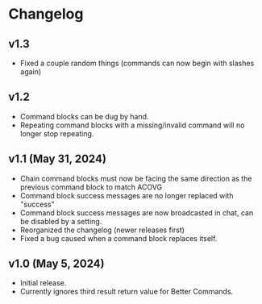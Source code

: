 # Changelog

## v1.3
* Fixed a couple random things (commands can now begin with slashes again)

## v1.2
* Command blocks can be dug by hand.
* Repeating command blocks with a missing/invalid command will no longer stop repeating.

## v1.1 (May 31, 2024)
* Chain command blocks must now be facing the same direction as the previous command block to match ACOVG
* Command block success messages are no longer replaced with "success"
* Command block success messages are now broadcasted in chat, can be disabled by a setting.
* Reorganized the changelog (newer releases first)
* Fixed a bug caused when a command block replaces itself.

## v1.0 (May 5, 2024)
* Initial release.
* Currently ignores third result return value for Better Commands.